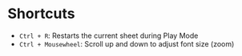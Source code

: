 # Shortcuts
* `Ctrl + R`: Restarts the current sheet during Play Mode
* `Ctrl + Mousewheel`: Scroll up and down to adjust font size (zoom)